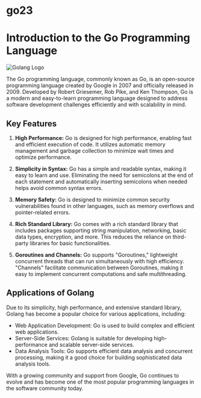 # go23
# Introduction to the Go Programming Language

![Golang Logo](https://golang.org/doc/gopher/frontpage.png)

The Go programming language, commonly known as Go, is an open-source programming language created by Google in 2007 and officially released in 2009. Developed by Robert Griesemer, Rob Pike, and Ken Thompson, Go is a modern and easy-to-learn programming language designed to address software development challenges efficiently and with scalability in mind.

## Key Features

1. **High Performance:** Go is designed for high performance, enabling fast and efficient execution of code. It utilizes automatic memory management and garbage collection to minimize wait times and optimize performance.

2. **Simplicity in Syntax:** Go has a simple and readable syntax, making it easy to learn and use. Eliminating the need for semicolons at the end of each statement and automatically inserting semicolons when needed helps avoid common syntax errors.

3. **Memory Safety:** Go is designed to minimize common security vulnerabilities found in other languages, such as memory overflows and pointer-related errors.

4. **Rich Standard Library:** Go comes with a rich standard library that includes packages supporting string manipulation, networking, basic data types, encryption, and more. This reduces the reliance on third-party libraries for basic functionalities.

5. **Goroutines and Channels:** Go supports "Goroutines," lightweight concurrent threads that can run simultaneously with high efficiency. "Channels" facilitate communication between Goroutines, making it easy to implement concurrent computations and safe multithreading.

## Applications of Golang

Due to its simplicity, high performance, and extensive standard library, Golang has become a popular choice for various applications, including:

- Web Application Development: Go is used to build complex and efficient web applications.
- Server-Side Services: Golang is suitable for developing high-performance and scalable server-side services.
- Data Analysis Tools: Go supports efficient data analysis and concurrent processing, making it a good choice for building sophisticated data analysis tools.

With a growing community and support from Google, Go continues to evolve and has become one of the most popular programming languages in the software community today.
